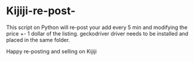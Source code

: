 # Kijiji-re-post-
This script on Python will re-post your add every 5 min and modifying the price +- 1 dollar of the listing. 
geckodriver driver needs to be installed and placed in the same folder.

Happy re-posting and selling on Kijiji
